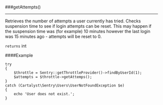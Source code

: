 <a id="getAttempts"></a>
###getAttempts()

----------

Retrieves the number of attempts a user currently has tried. Checks suspension time to see if login attempts can be reset. This may happen if the suspension time was (for example) 10 minutes however the last login was 15 minutes ago - attempts will be reset to 0.

`returns` int

####Example

	try
	{
		$throttle = Sentry::getThrottleProvider()->findByUserId(1);
		$attempts = $throttle->getAttemps();
	}
	catch (Cartalyst\Sentry\Users\UserNotFoundException $e)
	{
		echo 'User does not exist.';
	}